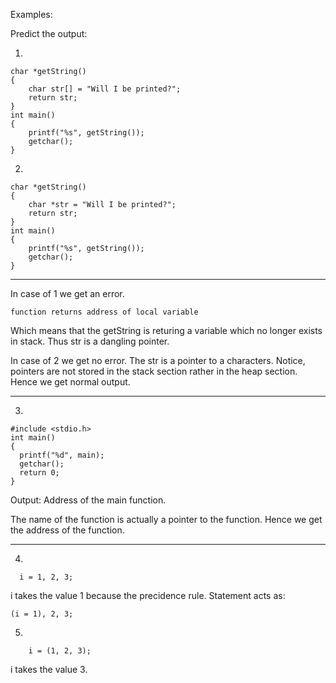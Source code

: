 
Examples:

Predict the output:

1.

    char *getString()
    {
        char str[] = "Will I be printed?";
        return str;
    }
    int main()
    {
        printf("%s", getString());
        getchar();
    }

2.

    char *getString()
    {
        char *str = "Will I be printed?";
        return str;
    }
    int main()
    {
        printf("%s", getString());
        getchar();
    }


----
In case of 1 we get an error.

    function returns address of local variable

Which means that the getString is returing a variable which no longer exists in stack. Thus str is a dangling pointer.

In case of 2 we get no error. The str is a pointer to a characters. Notice, pointers are not stored in the stack section rather in the heap section. Hence we get normal output.

----

3.

    #include <stdio.h>
    int main()
    {
      printf("%d", main);
      getchar();
      return 0;
    }

Output: Address of the main function.

The name of the function is actually a pointer to the function. Hence we get the address of the function.


----

4.


      i = 1, 2, 3;

i takes the value 1 because the precidence rule. Statement acts as:

`(i = 1), 2, 3;`

5.


        i = (1, 2, 3);

i takes the value 3.
